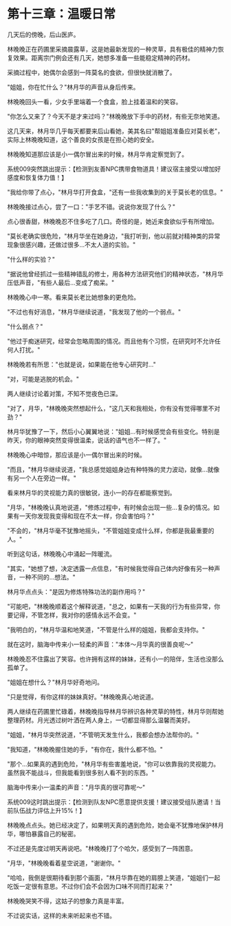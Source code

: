 # 第十三章：温暖日常

几天后的傍晚，后山医庐。

林晚晚正在药圃里采摘晨露草，这是她最新发现的一种灵草，具有极佳的精神力恢复效果。距离宗门例会还有几天，她想多准备一些能稳定精神的药材。

采摘过程中，她偶尔会感到一阵莫名的食欲，但很快就消散了。

"姐姐，你在忙什么？"林月华的声音从身后传来。

林晚晚回头一看，少女手里端着一个食盒，脸上挂着温和的笑容。

"你怎么又来了？今天不是才来过吗？"林晚晚放下手中的药材，有些无奈地笑道。

这几天来，林月华几乎每天都要来后山看她，美其名曰"帮姐姐准备应对莫长老"，实际上林晚晚知道，这个善良的女孩是在担心她的安全。

林晚晚知道那应该是小一偶尔冒出来的时候，林月华肯定察觉到了。

系统009突然跳出提示：【检测到友善NPC携带食物道具！建议宿主接受以增加好感度和恢复体力值！】

"我给你带了点心，"林月华打开食盒，"还有一些我收集到的关于莫长老的信息。"

林晚晚接过点心，尝了一口："手艺不错。说说你发现了什么？"

点心很香甜，林晚晚忍不住多吃了几口。奇怪的是，她近来食欲似乎有所增加。

"莫长老确实很危险，"林月华坐在她身边，"我打听到，他以前就对精神类的异常现象很感兴趣，还做过很多...不太人道的实验。"

"什么样的实验？"

"据说他曾经抓过一些精神错乱的修士，用各种方法研究他们的精神状态，"林月华压低声音，"有些人最后...变成了痴呆。"

林晚晚心中一寒。看来莫长老比她想象的更危险。

"不过也有好消息，"林月华继续说道，"我发现了他的一个弱点。"

"什么弱点？"

"他过于痴迷研究，经常会忽略周围的情况。而且他有个习惯，在研究时不允许任何人打扰。"

林晚晚若有所思："也就是说，如果能在他专心研究时..."

"对，可能是逃脱的机会。"

两人继续讨论着对策，不知不觉夜色已深。

"对了，月华，"林晚晚突然想起什么，"这几天和我相处，你有没有觉得哪里不对劲？"

林月华犹豫了一下，然后小心翼翼地说："姐姐...有时候感觉会有些变化。特别是昨天，你的眼神突然变得很温柔，说话的语气也不一样了。"

林晚晚心中暗惊，那应该是小一偶尔冒出来的时候。

"而且，"林月华继续说道，"我总感觉姐姐身边有种特殊的灵力波动，就像...就像有另一个人在旁边一样。"

看来林月华的灵视能力真的很敏锐，连小一的存在都能察觉到。

"月华，"林晚晚认真地说道，"修炼过程中，有时候会出现一些...复杂的情况。如果有一天你发现我变得和现在不太一样，你会害怕吗？"

"不会的，"林月华毫不犹豫地摇头，"不管姐姐变成什么样，你都是我最重要的人。"

听到这句话，林晚晚心中涌起一阵暖流。

"其实，"她想了想，决定透露一点信息，"有时候我觉得自己体内好像有另一种声音，一种不同的...想法。"

林月华点点头："是因为修炼特殊功法的副作用吗？"

"可能吧，"林晚晚顺着这个解释说道，"总之，如果有一天我的行为有些异常，你要记得，不管怎样，我对你的感情永远不会变。"

"我明白的，"林月华温和地笑道，"不管是什么样的姐姐，我都会支持你。"

就在这时，脑海中传来小一轻柔的声音："本体～月华真的很善良呢～"

林晚晚忍不住露出了笑容。也许拥有这样的妹妹，还有小一的陪伴，生活也没那么孤单了。

"姐姐在想什么？"林月华好奇地问。

"只是觉得，有你这样的妹妹真好。"林晚晚真心地说道。

两人继续在药圃里忙碌着，林晚晚指导林月华辨识各种灵草的特性，林月华则帮她整理药材。月光透过树叶洒在两人身上，一切都显得那么温馨而美好。

"姐姐，"林月华突然说道，"不管明天发生什么，我都会想办法帮你的。"

"我知道，"林晚晚握住她的手，"有你在，我什么都不怕。"

"那个...如果真的遇到危险，"林月华有些害羞地说，"你可以依靠我的灵视能力。虽然我不能战斗，但我能看到很多别人看不到的东西。"

脑海中传来小一温柔的声音："月华真的很可靠呢～"

系统009这时跳出提示：【检测到队友NPC愿意提供支援！建议接受组队邀请！当前队伍战力评估上升15%！】

林晚晚点点头。她已经决定了，如果明天真的遇到危险，她会毫不犹豫地保护林月华，哪怕暴露自己的秘密。

不过还是先度过明天再说吧。"林晚晚打了个哈欠，感受到了一阵困意。

"月华，"林晚晚看着星空说道，"谢谢你。"

"哈哈，我倒是很期待看到那个画面，"林月华靠在她的肩膀上笑道，"姐姐们一起吃饭一定很有意思。不过你们会不会因为口味不同而打起来？"

林晚晚哭笑不得，这姑子的想象力真是丰富。

不过说实话，这样的未来听起来也不错。